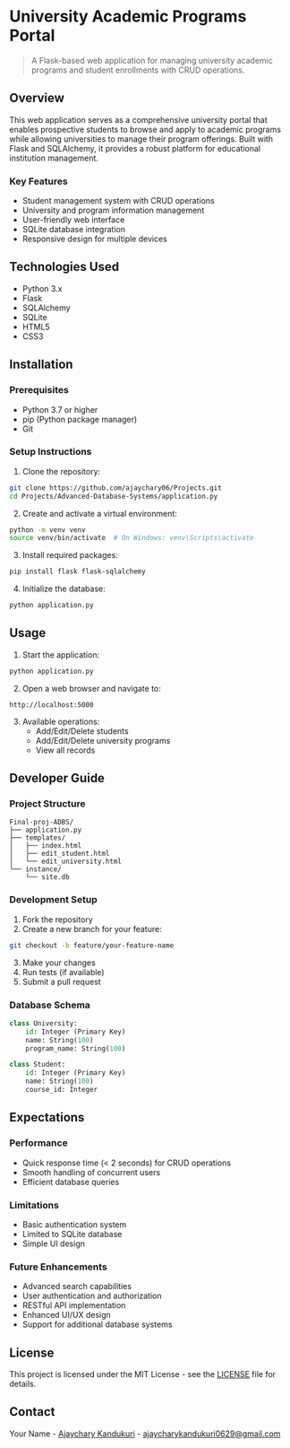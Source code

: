 
# University Academic Programs Portal

> A Flask-based web application for managing university academic programs and student enrollments with CRUD operations.

## Overview

This web application serves as a comprehensive university portal that enables prospective students to browse and apply to academic programs while allowing universities to manage their program offerings. Built with Flask and SQLAlchemy, it provides a robust platform for educational institution management.

### Key Features
- Student management system with CRUD operations
- University and program information management
- User-friendly web interface
- SQLite database integration
- Responsive design for multiple devices

## Technologies Used
- Python 3.x
- Flask
- SQLAlchemy
- SQLite
- HTML5
- CSS3

## Installation

### Prerequisites
- Python 3.7 or higher
- pip (Python package manager)
- Git

### Setup Instructions
1. Clone the repository:
```bash
git clone https://github.com/ajaychary06/Projects.git
cd Projects/Advanced-Database-Systems/application.py

```

2. Create and activate a virtual environment:
```bash
python -m venv venv
source venv/bin/activate  # On Windows: venv\Scripts\activate
```

3. Install required packages:
```bash
pip install flask flask-sqlalchemy
```

4. Initialize the database:
```bash
python application.py
```

## Usage

1. Start the application:
```bash
python application.py
```

2. Open a web browser and navigate to:
```
http://localhost:5000
```

3. Available operations:
   - Add/Edit/Delete students
   - Add/Edit/Delete university programs
   - View all records

## Developer Guide

### Project Structure
```
Final-proj-ADBS/
├── application.py
├── templates/
│   ├── index.html
│   ├── edit_student.html
│   └── edit_university.html
└── instance/
    └── site.db
```

### Development Setup
1. Fork the repository
2. Create a new branch for your feature:
```bash
git checkout -b feature/your-feature-name
```
3. Make your changes
4. Run tests (if available)
5. Submit a pull request

### Database Schema
```python
class University:
    id: Integer (Primary Key)
    name: String(100)
    program_name: String(100)

class Student:
    id: Integer (Primary Key)
    name: String(100)
    course_id: Integer
```

## Expectations

### Performance
- Quick response time (< 2 seconds) for CRUD operations
- Smooth handling of concurrent users
- Efficient database queries

### Limitations
- Basic authentication system
- Limited to SQLite database
- Simple UI design

### Future Enhancements
- Advanced search capabilities
- User authentication and authorization
- RESTful API implementation
- Enhanced UI/UX design
- Support for additional database systems






## License

This project is licensed under the MIT License - see the [LICENSE](https://github.com/ajaychary06/Projects/blob/main/LICENSE) file for details.


## Contact

Your Name - [Ajaychary Kandukuri](https://www.linkedin.com/in/ajaychary-kandukuri-053a5a25a) - ajaycharykandukuri0629@gmail.com



